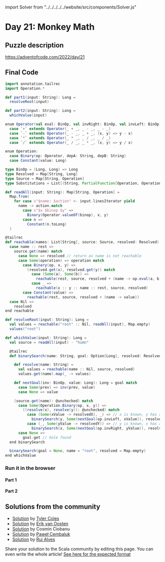 import Solver from "../../../../../website/src/components/Solver.js"

# Day 21: Monkey Math

## Puzzle description

https://adventofcode.com/2022/day/21

## Final Code

```scala
import annotation.tailrec
import Operation.*

def part1(input: String): Long =
  resolveRoot(input)

def part2(input: String): Long =
  whichValue(input)

enum Operator(val eval: BinOp, val invRight: BinOp, val invLeft: BinOp):
  case `+` extends Operator(_ + _, _ - _, _ - _)
  case `-` extends Operator(_ - _, _ + _, (x, y) => y - x)
  case `*` extends Operator(_ * _, _ / _, _ / _)
  case `/` extends Operator(_ / _, _ * _, (x, y) => y / x)

enum Operation:
  case Binary(op: Operator, depA: String, depB: String)
  case Constant(value: Long)

type BinOp = (Long, Long) => Long
type Resolved = Map[String, Long]
type Source = Map[String, Operation]
type Substitutions = List[(String, PartialFunction[Operation, Operation])]

def readAll(input: String): Map[String, Operation] =
  Map.from(
    for case s"$name: $action" <- input.linesIterator yield
      name -> action.match
        case s"$x $binop $y" =>
          Binary(Operator.valueOf(binop), x, y)
        case n =>
          Constant(n.toLong)
  )

@tailrec
def reachable(names: List[String], source: Source, resolved: Resolved): Resolved = names match
  case name :: rest =>
    source.get(name) match
      case None => resolved // return as name is not reachable
      case Some(operation) => operation match
        case Binary(op, x, y) =>
          (resolved.get(x), resolved.get(y)) match
            case (Some(a), Some(b)) =>
              reachable(rest, source, resolved + (name -> op.eval(a, b)))
            case _ =>
              reachable(x :: y :: name :: rest, source, resolved)
        case Constant(value) =>
          reachable(rest, source, resolved + (name -> value))
  case Nil =>
    resolved
end reachable

def resolveRoot(input: String): Long =
  val values = reachable("root" :: Nil, readAll(input), Map.empty)
  values("root")

def whichValue(input: String): Long =
  val source = readAll(input) - "humn"

  @tailrec
  def binarySearch(name: String, goal: Option[Long], resolved: Resolved): Long =

    def resolve(name: String) =
      val values = reachable(name :: Nil, source, resolved)
      values.get(name).map(_ -> values)

    def nextGoal(inv: BinOp, value: Long): Long = goal match
      case Some(prev) => inv(prev, value)
      case None => value

    (source.get(name): @unchecked) match
      case Some(Operation.Binary(op, x, y)) =>
        ((resolve(x), resolve(y)): @unchecked) match
          case (Some(xValue -> resolvedX), _) => // x is known, y has a hole
            binarySearch(y, Some(nextGoal(op.invLeft, xValue)), resolvedX)
          case (_, Some(yValue -> resolvedY)) => // y is known, x has a hole
            binarySearch(x, Some(nextGoal(op.invRight, yValue)), resolvedY)
      case None =>
        goal.get // hole found
  end binarySearch

  binarySearch(goal = None, name = "root", resolved = Map.empty)
end whichValue
```

### Run it in the browser

#### Part 1

<Solver puzzle="day21-part1" year="2022"/>

#### Part 2

<Solver puzzle="day21-part2" year="2022"/>

## Solutions from the community

- [Solution](https://gist.github.com/JavadocMD/083eb9fa6aa921d7669e12768c1f6fc1) by [Tyler Coles](https://gist.github.com/JavadocMD)
- [Solution](https://github.com/erikvanoosten/advent-of-code/blob/main/src/main/scala/nl/grons/advent/y2022/Day21.scala) by [Erik van Oosten](https://github.com/erikvanoosten)
- [Solution](https://github.com/cosminci/advent-of-code/blob/master/src/main/scala/com/github/cosminci/aoc/_2022/Day21.scala) by Cosmin Ciobanu
- [Solution](https://github.com/AvaPL/Advent-of-Code-2022/tree/main/src/main/scala/day21) by [Paweł Cembaluk](https://github.com/AvaPL)
- [Solution](https://github.com/xRuiAlves/advent-of-code-2022/tree/main/src/main/scala/rui/aoc/year2022/day21) by [Rui Alves](https://github.com/xRuiAlves/)

Share your solution to the Scala community by editing this page.
You can even write the whole article! [See here for the expected format](https://github.com/scalacenter/scala-advent-of-code/discussions/424)
